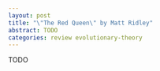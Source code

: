 ```yaml
---
layout: post
title: "\"The Red Queen\" by Matt Ridley"
abstract: TODO
categories: review evolutionary-theory
---
```


TODO
